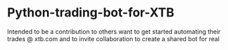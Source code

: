 # Python-trading-bot-for-XTB
Intended to be a contribution to others want to get started automating their trades @ xtb.com and to invite collaboration to create a shared bot for real
